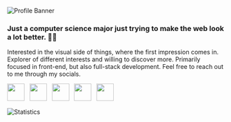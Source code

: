 ![Profile Banner](https://media.discordapp.net/attachments/886427688808624129/886428203411984394/banner.gif)

### **Just a computer science major just trying to make the web look a lot better. :robot::wave:**
Interested in the visual side of things, where the first impression comes in. Explorer of different interests and willing to discover more. Primarily focused in front-end, but also full-stack development. Feel free to reach out to me through my socials.

<p align="left">
<a href="https://twitter.com/nvstco/" target="_blank"><img height="40" src="https://gist.githubusercontent.com/nvstco/d464973dcfc68f4501a377a1d12928e6/raw/65a3140de67744b61c0f776ff1cffb1ca9f4ad13/pf_twitter.svg"></a>&nbsp;&nbsp;
<a href="https://www.instagram.com/nvstco/" target="_blank"><img height="40" src="https://gist.githubusercontent.com/nvstco/d464973dcfc68f4501a377a1d12928e6/raw/65a3140de67744b61c0f776ff1cffb1ca9f4ad13/pf_instagram.svg"></a>&nbsp;&nbsp;
<a href="https://nvstco.tumblr.com/" target="_blank"><img height="40" src="https://gist.githubusercontent.com/nvstco/d464973dcfc68f4501a377a1d12928e6/raw/65a3140de67744b61c0f776ff1cffb1ca9f4ad13/pf_website.svg"></a>&nbsp;&nbsp;
<a href="https://github.com/nvstco/" target="_blank"><img height="40" src="https://gist.githubusercontent.com/nvstco/d464973dcfc68f4501a377a1d12928e6/raw/65a3140de67744b61c0f776ff1cffb1ca9f4ad13/pf_github.svg"></a>&nbsp;&nbsp;
<a href="https://open.spotify.com/user/zalphspreo?si=f088ff9976bd45bd"  target="_blank"><img height="40" src="https://gist.githubusercontent.com/nvstco/d464973dcfc68f4501a377a1d12928e6/raw/65a3140de67744b61c0f776ff1cffb1ca9f4ad13/pf_spotify.svg"></a>&nbsp;&nbsp;
</p>



![Statistics](https://github-readme-stats.vercel.app/api/top-langs/?username=anuraghazra&layout=compact&theme=github_dark&bg_color=90,0D1117,161b22&hide_border=true&langs_count=4&card_width=1000&custom_title=Languages)
